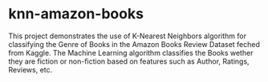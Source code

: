 # knn-amazon-books
This project demonstrates the use of K-Nearest Neighbors algorithm for classifying the Genre of Books in the Amazon Books Review Dataset feched from Kaggle. The Machine Learning algorithm classifies the Books wether they are fiction or non-fiction based on features such as Author, Ratings, Reviews, etc.   
